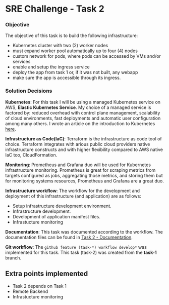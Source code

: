 # SRE Challenge - Task 2

### Objective
The objective of this task is to build the following infrastructure:
- Kubernetes cluster with two (2) worker nodes
- must expand worker pool automatically up to four (4) nodes
- custom network for pods, where pods can be accessed by VMs and/or services
- enable and setup the ingress service
- deploy the app from task 1 or, if it was not built, any webapp
- make sure the app is accessible through its ingress.

### Solution Decisions
**Kubernetes**: For this task I will be using a managed Kubernetes service on AWS, **Elastic Kubernetes Service**. My choice of a managed service is factored by: reduced overhead with control plane management, scalability of cloud environments, fast deployments and automatic user configuration among many others. I wrote an article on the introduction to Kubernetes [here](https://medium.com/ambassador-api-gateway/an-introduction-to-kubernetes-tutorial-370789e09505).

**Infrastructure as Code(IaC)**: Terraform is the infrastructure as code tool of choice. Terraform integrates with arious public cloud providers native infrastructure constructs and with higher flexibility compared to AWS native IaC too, CloudFormation.

**Monitoring**: Prometheus and Grafana duo will be used for Kubernetes infrastructure monitoring. Prometheus is great for scraping metrics from targets configured as jobs, aggregating those metrics, and storing them but for monitoring systems resources, Prometheus and Grafana are a great duo. 

**Infrastructure workflow**: The workflow for the development and deployment of this infrastructure (and application) are as follows:
- Setup infrastructure development environment.
- Infrastructure development.
- Development of application manifest files.
- Infrastucture monitoring

**Documentation**: This task was documented according to the workflow. The documentation files can be found in [Task 2 - Documentation](https://github.com/tblxio/tblx-challenge-sre-Emmanuel-Wachukwu/tree/task-2/Task%202%20-%20Documentation).

**Git workflow**: The `github feature (task-*) workflow develop*` was implemented for this task. This task (task-2) was created from the **task-1** branch.

## Extra points implemented
- Task 2 depends on Task 1
- Remote Backend
- Infrastucture monitoring

